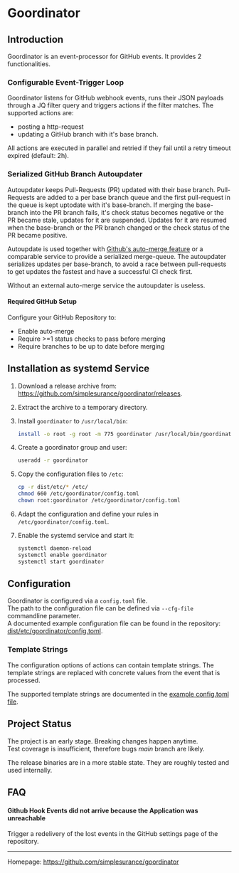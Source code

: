 # Goordinator

## Introduction

Goordinator is an event-processor for GitHub events.
It provides 2 functionalities.

### Configurable Event-Trigger Loop

Goordinator listens for GitHub webhook events, runs their JSON payloads
through a JQ filter query and triggers actions if the filter matches.
The supported actions are:
- posting a http-request
- updating a GitHub branch with it's base branch.

All actions are executed in parallel and retried if they fail until a retry
timeout expired (default: 2h).

### Serialized GitHub Branch Autoupdater

Autoupdater keeps Pull-Requests (PR) updated with their base branch.
Pull-Requests are added to a per base branch queue and the first pull-request in
the queue is kept uptodate with it's base-branch.
If merging the base-branch into the PR branch fails, it's check status becomes
negative or the PR became stale, updates for it are suspended.
Updates for it are resumed when the base-branch or the PR branch changed or the
check status of the PR became positive.

Autoupdate is used together with [Github's auto-merge
feature](https://docs.github.com/en/github/collaborating-with-pull-requests/incorporating-changes-from-a-pull-request/automatically-merging-a-pull-request)
or a comparable service to provide a serialized merge-queue.
The autoupdater serializes updates per base-branch, to avoid a race between
pull-requests to get updates the fastest and have a successful CI check first.

Without an external auto-merge service the autoupdater is useless.

#### Required GitHub Setup

Configure your GitHub Repository to:

- Enable auto-merge
- Require >=1 status checks to pass before merging
- Require branches to be up to date before merging

## Installation as systemd Service

1. Download a release archive from: <https://github.com/simplesurance/goordinator/releases>.
2. Extract the archive to a temporary directory.
3. Install `goordinator` to `/usr/local/bin`:

   ```sh
   install -o root -g root -m 775 goordinator /usr/local/bin/goordinator
   ```
4. Create a goordinator group and user:

   ```sh
   useradd -r goordinator
   ```

4. Copy the configuration files to `/etc`:

   ```sh
   cp -r dist/etc/* /etc/
   chmod 660 /etc/goordinator/config.toml
   chown root:goordinator /etc/goordinator/config.toml
   ```

5. Adapt the configuration and define your rules in
   `/etc/goordinator/config.toml`.
6. Enable the systemd service and start it:

   ```sh
   systemctl daemon-reload
   systemctl enable goordinator
   systemctl start goordinator
   ```

## Configuration

Goordinator is configured via a `config.toml` file. \
The path to the configuration file can be defined via `--cfg-file` commandline
parameter. \
A documented example configuration file can be found in the repository:
[dist/etc/goordinator/config.toml](dist/etc/goordinator/config.toml).

### Template Strings

The configuration options of actions can contain template strings. The template
strings are replaced with concrete values from the event that is processed.

The supported template strings are documented in the
[example config.toml file](dist/etc/goordinator/config.toml).

## Project Status

The project is an early stage. Breaking changes happen anytime. \
Test coverage is insufficient, therefore bugs *main* branch are likely.

The release binaries are in a more stable state. They are roughly tested and
used internally.

## FAQ

#### Github Hook Events did not arrive because the Application was unreachable

Trigger a redelivery of the lost events in the GitHub settings page of the
repository.

---------
Homepage: <https://github.com/simplesurance/goordinator>
